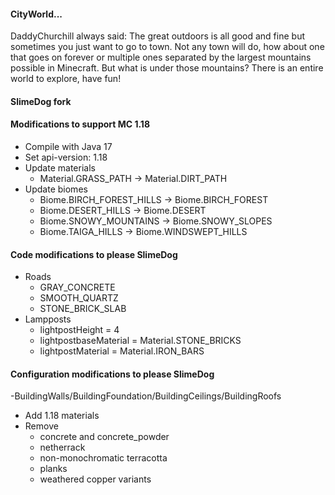 #### CityWorld...

DaddyChurchill always said: The great outdoors is all good and fine but sometimes you just want to go to town. Not any town will do, how about one that goes on forever or multiple ones separated by the largest mountains possible in Minecraft. But what is under those mountains? There is an entire world to explore, have fun!

#### SlimeDog fork

#### Modifications to support MC 1.18
- Compile with Java 17
- Set api-version: 1.18
- Update materials
  - Material.GRASS_PATH -> Material.DIRT_PATH
- Update biomes
  - Biome.BIRCH_FOREST_HILLS -> Biome.BIRCH_FOREST
  - Biome.DESERT_HILLS -> Biome.DESERT
  - Biome.SNOWY_MOUNTAINS -> Biome.SNOWY_SLOPES
  - Biome.TAIGA_HILLS -> Biome.WINDSWEPT_HILLS

#### Code modifications to please SlimeDog
- Roads
  - GRAY_CONCRETE
  - SMOOTH_QUARTZ
  - STONE_BRICK_SLAB
- Lampposts
  - lightpostHeight = 4
  - lightpostbaseMaterial = Material.STONE_BRICKS
  - lightpostMaterial = Material.IRON_BARS

#### Configuration modifications to please SlimeDog
-BuildingWalls/BuildingFoundation/BuildingCeilings/BuildingRoofs
  - Add 1.18 materials
  - Remove
    - concrete and concrete_powder
    - netherrack
    - non-monochromatic terracotta
    - planks
    - weathered copper variants
